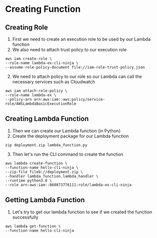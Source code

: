 # Creating Function

## Creating Role
1. First we need to create an execution role to be used by our Lambda function
2. We also need to attach trust policy to our execution role
```
aws iam create-role \
--role-name lambda-ex-cli-ninja \
--assume-role-policy-document file://iam-role-trust-policy.json
```
2. We need to attach policy to our role so our Lambda can call the necessary services such as Cloudwatch

```
aws iam attach-role-policy \
--role-name lambda-ex \
--policy-arn arn:aws:iam::aws:policy/service-role/AWSLambdaBasicExecutionRole
```


## Creating Lambda Function
1. Then we can create our Lambda function (in Python)
2. Create the deployment package for our Lambda function
```
zip deployment.zip lambda_function.py
```
3. Then let's run the CLI command to create the function
```
aws lambda create-function \
--function-name hello-cli-ninja \
--zip-file fileb://deployment.zip \
--handler lambda_function.lambda_handler \
--runtime python3.8 \
--role arn:aws:iam::860873776111:role/lambda-ex-cli-ninja
```


## Getting Lambda Function
1. Let's try to get our lambda function to see if we created the function successfully
```
aws lambda get-function \
--function-name hello-cli-ninja
```